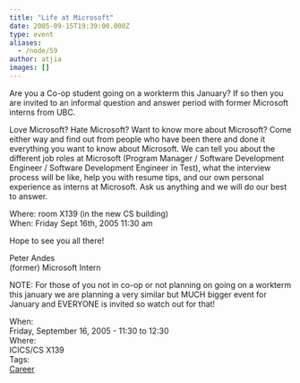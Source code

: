 ```yaml
---
title: "Life at Microsoft"
date: 2005-09-15T19:39:00.000Z
type: event
aliases:
  - /node/59
author: atjia
images: []
---
```


<div class="field field-name-body field-type-text-with-summary field-label-hidden"><div class="field-items"><div class="field-item even"><p>Are you a Co-op student going on a workterm this January? If so then you are invited to an informal question and answer period with former Microsoft interns from UBC.</p>
<p>Love Microsoft? Hate Microsoft? Want to know more about Microsoft? Come either way and find out from people who have been there and done it everything you want to know about Microsoft. We can tell you about the different job roles at Microsoft (Program Manager / Software Development Engineer / Software Development Engineer in Test), what the interview process will be like, help you with resume tips, and our own personal experience as interns at Microsoft. Ask us anything and we will do our best to answer.</p>
<p>Where: room X139 (in the new CS building)<br>
When: Friday Sept 16th, 2005 11:30 am</p>
<p>Hope to see you all there!</p>
<p>Peter Andes<br>
(former) Microsoft Intern</p>
<p>NOTE: For those of you not in co-op or not planning on going on a workterm this january we are planning a very similar but MUCH bigger event for January and EVERYONE is invited so watch out for that!</p>
<!--break--></div></div></div><div class="field field-name-field-dates field-type-datetime field-label-above"><div class="field-label">When:&#xA0;</div><div class="field-items"><div class="field-item even"><span class="date-display-single">Friday, September 16, 2005 - <span class="date-display-range"><span class="date-display-start">11:30</span> to <span class="date-display-end">12:30</span></span></span></div></div></div><div class="field field-name-field-location field-type-text field-label-above"><div class="field-label">Where:&#xA0;</div><div class="field-items"><div class="field-item even">ICICS/CS X139</div></div></div>    <footer>
    <div class="field field-name-field-tags field-type-taxonomy-term-reference field-label-above"><div class="field-label">Tags:&#xA0;</div><div class="field-items"><div class="field-item even"><a href="/career">Career</a></div></div></div>      </footer>